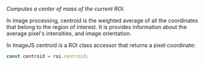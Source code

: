 _Computes a center of mass of the current ROI._

In image processing, centroid is the weighted average of all the coordinates that belong to the region of interest.
It is provides information about the average pixel's intensities, and image orientation.

In ImageJS centroid is a ROI class accessor that returns a pixel coordinate:

```ts
const centroid = roi.centroid;
```

